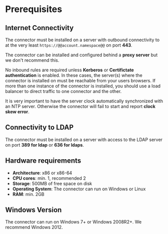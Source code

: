 # Prerequisites

## Internet Connectivity

The connector must be installed on a server with outbound connectivity to at the very least `https://@@account.namespace@@` on port **443**.

The connector can be installed and configured behind a __proxy server__ but we don't recommend this.

No inbound rules are required unless **Kerberos** or **Certifictate authentication** is enabled. In these cases, the server(s) where the connector is installed on must be reachable from your users browsers. If more than one instance of the connector is installed, you should use a load balancer to direct traffic to one connector and the other.

It is very important to have the server clock automatically synchronized with an NTP server. Otherwise the connector will fail to start and report __clock skew error__.

## Connectivity to LDAP

The connector must be installed on a server with access to the LDAP server on port **389 for ldap** or **636 for ldaps**.

## Hardware requirements

-  **Architecture**: x86 or x86-64
-  **CPU cores**: min. 1, recommended 2
-  **Storage**: 500MB of free space on disk
-  **Operating System**: The connector can run on Windows or Linux
-  **RAM**: min. 2GB

## Windows Version

The connector can run on Windows 7+ or Windows 2008R2+. We recommend Windows 2012.
